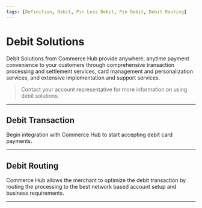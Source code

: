 ```yaml
---
tags: [Definition, Debit, Pin Less Debit, Pin Debit, Debit Routing]
---
```


# Debit Solutions

Debit Solutions from Commerce Hub provide anywhere, anytime payment convenience to your customers through comprehensive transaction processing and settlement services, card management and personalization services, and extensive implementation and support services.

<!-- theme: info -->
> Contact your account representative for more information on using debit solutions.

---

## Debit Transaction

Begin integration with Commerce Hub to start accepting debit card payments.

<!-- type: row -->

<!-- type: card
title: PINless Debit
description: Process debit cards through debit and credit networks for online, in-app, MOTO and in-person payments.
link: ?path=docs/Resources/Guides/Payment-Sources/Payment-Card.md
-->

<!-- type: card
title: PIN Debit
description: Process debit cards through debit newtworks to accept in-person payments and cash withdraws. 
link: ?path=docs/Resources/Guides/Debit/PIN_Debit.md
-->

<!-- type: card
title: Regional Debit
description: Process international debit cards through debit networks to accept in-person payments and cash withdraws. 
link: 
-->

<!-- type: row-end -->

---

## Debit Routing

Commerce Hub allows the merchant to optimize the debit transaction by routing the processing to the best network based account setup and business requirements.

<!-- type: row -->

<!-- type: card
title: Directed Routing
description: Directed Routing allows merchants to send transactions to a specific debit network based on cost, approval rates, liability shift and ticket size.
link: docs/Resources/Guides/Directed-Routing.md
-->

<!-- type: card
title: Least Cost Debit
description: Least Cost Debit Routing capabilities use a single API interface, for both standard processing and optimized debit routing. When enabled for this service, debit transactions are sent in a standard charges request with no additional coding.
link: 
-->

<!-- type: card
title: Smart Routing
description: Smart Routing offers merchants the ability to override the default debit network for the debit card and allows the terminal to process the transaction via the lowest cost network.
link: 
-->

<!-- type: row-end -->

---

